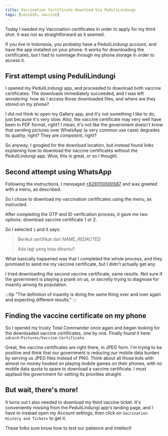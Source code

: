 ```yaml
---
title: Vaccination Certificate Download Via PeduliLindungi
tags: [covid19, vaccine]
---
```


Today I needed my Vaccination certificates in order to apply for my third shot. It was not as straightforward as it seemed.

If you live in Indonesia, you probably have a PeduliLindungi account, and have the app installed on your phone. It works for downloading the certificates, but I had to rummage through my phone storage in order to access it.

<!-- truncate -->

## First attempt using PeduliLindungi

I opened my PeduliLindungi app, and proceeded to download both vaccine certificates. The downloads immediately succeeded, and I was left wondering: how do I access those downloaded files, and where are they stored on my phone?

I did not think to open my Gallery app, and it's not something I like to do, just because it's very slow. Also, the vaccine certificate may very well have been in PDF format, right? I mean, it's not like the government doesn't know that sending pictures over WhatsApp (a very common use case) degrades its quality, right? They are *competent*, right?

So anyway, I googled for the download location, but instead found links explaining how to download the vaccine certificates without the PeduliLindungi app. Wow, this is great, or so I thought.

## Second attempt using WhatsApp

Following the instructions, I messaged [+6281110500567](https://wa.me/6281110500567) and was greeted with a menu, as described.

So I chose to download my vaccination certificates using the menu, as instructed.

After completing the OTP and ID verification process, it gave me two options: download vaccine certificate 1 or 2.

So I selected `1` and it says:

> Berikut sertifikat dari *NAME_REDACTED*
> 
> Ada lagi yang bisa dibantu?

What basically happened was that I completed the whole process, and they promised to send me my vaccine certificate, but I didn't actually get any.

I tried downloading the second vaccine certificate, same results. Not sure if the government is playing a prank on us, or secretly trying to diagnose for insanity among its population.

:::tip
"The definition of insanity is doing the same thing over and over again and expecting different results."
:::

## Finding the vaccine certificate on my phone

So I opened my trusty Total Commander once again and began looking for the downloaded vaccine certificates, one by one. Finally found it here: `sdcard:Pictures/Vaccine-Certificate`

Great, the vaccine certificates are right there, in JPEG form. I'm trying to be positive and think that our government is reducing our mobile data burden by serving us JPEG files instead of PNG. Think about all those kids with almost no money hooked on playing mobile games on their phones, with no mobile data quota to spare to download a vaccine certificate. I must applaud the government for setting its priorities straight.

## But wait, there's more!

It turns out I also needed to download my third vaccine ticket. It's conveniently missing from the PeduliLindungi app's landing page, and I have to instead open my Account settings, then click on `Vaccination History and Tickets` to get it.

These folks sure know how to test our patience and intellect!
